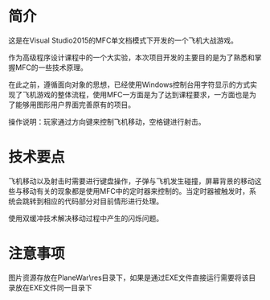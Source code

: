# 简介

这是在Visual Studio2015的MFC单文档模式下开发的一个飞机大战游戏。

作为高级程序设计课程中的一个大实验，本次项目开发的主要目的是为了熟悉和掌握MFC的一些技术原理。

在此之前，遵循面向对象的思想，已经使用Windows控制台用字符显示的方式实现了飞机游戏的整体流程，使用MFC一方面是为了达到课程要求，一方面也是为了能够用图形用户界面完善原有的项目。

操作说明：玩家通过方向键来控制飞机移动，空格键进行射击。

# 技术要点

飞机移动以及射击时需要进行键盘操作，子弹与飞机发生碰撞，屏幕背景的移动这些与移动有关的现象都是使用MFC中的定时器来控制的。当定时器被触发时，系统会跳转到相应的代码部分对目前情形进行处理。

使用双缓冲技术解决移动过程中产生的闪烁问题。

# 注意事项

图片资源存放在PlaneWar\res目录下，如果是通过EXE文件直接运行需要将该目录放在EXE文件同一目录下
